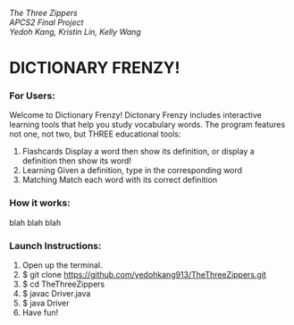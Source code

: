 *The Three Zippers*           
*APCS2 Final Project*           
*Yedoh Kang, Kristin Lin, Kelly Wang*          

# DICTIONARY FRENZY!

### For Users:
Welcome to Dictionary Frenzy! Dictonary Frenzy includes interactive learning tools that help you study vocabulary words. The program features not one, not two, but THREE educational tools: 
1. Flashcards 
  Display a word then show its definition, or display a definition then show its word!
2. Learning
  Given a definition, type in the corresponding word
3. Matching 
  Match each word with its correct definition

### How it works:
blah blah blah

### Launch Instructions: 
1. Open up the terminal.
2. $ git clone https://github.com/yedohkang913/TheThreeZippers.git
3. $ cd TheThreeZippers
4. $ javac Driver.java
5. $ java Driver
6. Have fun!

